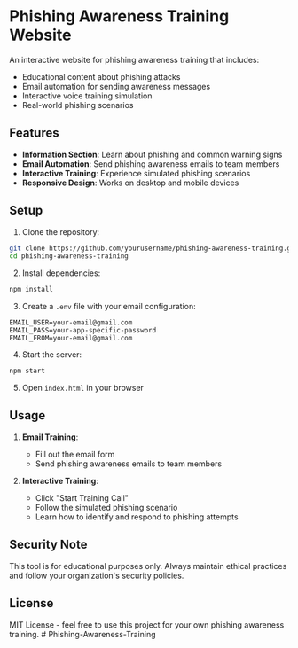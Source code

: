 # Phishing Awareness Training Website

An interactive website for phishing awareness training that includes:
- Educational content about phishing attacks
- Email automation for sending awareness messages
- Interactive voice training simulation
- Real-world phishing scenarios

## Features

- **Information Section**: Learn about phishing and common warning signs
- **Email Automation**: Send phishing awareness emails to team members
- **Interactive Training**: Experience simulated phishing scenarios
- **Responsive Design**: Works on desktop and mobile devices

## Setup

1. Clone the repository:
```bash
git clone https://github.com/yourusername/phishing-awareness-training.git
cd phishing-awareness-training
```

2. Install dependencies:
```bash
npm install
```

3. Create a `.env` file with your email configuration:
```
EMAIL_USER=your-email@gmail.com
EMAIL_PASS=your-app-specific-password
EMAIL_FROM=your-email@gmail.com
```

4. Start the server:
```bash
npm start
```

5. Open `index.html` in your browser

## Usage

1. **Email Training**:
   - Fill out the email form
   - Send phishing awareness emails to team members

2. **Interactive Training**:
   - Click "Start Training Call"
   - Follow the simulated phishing scenario
   - Learn how to identify and respond to phishing attempts

## Security Note

This tool is for educational purposes only. Always maintain ethical practices and follow your organization's security policies.

## License

MIT License - feel free to use this project for your own phishing awareness training. # Phishing-Awareness-Training
